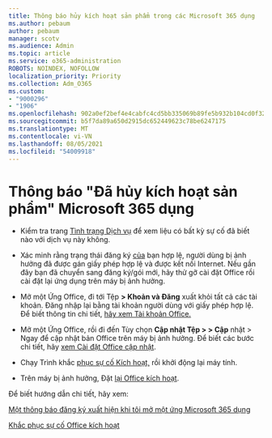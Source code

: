 ```yaml
---
title: Thông báo hủy kích hoạt sản phẩm trong các Microsoft 365 dụng
ms.author: pebaum
author: pebaum
manager: scotv
ms.audience: Admin
ms.topic: article
ms.service: o365-administration
ROBOTS: NOINDEX, NOFOLLOW
localization_priority: Priority
ms.collection: Adm_O365
ms.custom:
- "9000296"
- "1906"
ms.openlocfilehash: 902a0ef2bef4e4cabfc4cd5bb335069b89fe5b932b104cd0f32dfee2266c33c8
ms.sourcegitcommit: b5f7da89a650d2915dc652449623c78be6247175
ms.translationtype: MT
ms.contentlocale: vi-VN
ms.lasthandoff: 08/05/2021
ms.locfileid: "54009918"
---
```

# <a name="product-deactivated-notice-in-microsoft-365-apps"></a>Thông báo "Đã hủy kích hoạt sản phẩm" Microsoft 365 dụng

- Kiểm tra trang [Tình trạng Dịch vụ](https://docs.microsoft.com/office365/enterprise/view-service-health) để xem liệu có bất kỳ sự cố đã biết nào với dịch vụ này không.

- Xác minh rằng trạng thái đăng ký [](https://support.office.com/article/997596B5-4173-4627-B915-36ABAC6786DC?wt.mc_id=Alchemy_ClientDIA) [của](https://support.office.com/article/unlicensed-product-and-activation-errors-in-office-0d23d3c0-c19c-4b2f-9845-5344fedc4380#bkmk_checksubscription) bạn hợp lệ, người dùng bị ảnh hưởng đã được gán giấy phép hợp lệ và được kết nối Internet. Nếu gần đây bạn đã chuyển sang đăng ký/gói mới, hãy thử gỡ cài đặt Office rồi cài đặt lại ứng dụng trên máy bị ảnh hưởng.

- Mở một Ứng Office, đi tới Tệp **> Khoản và Đăng** xuất khỏi tất cả các tài khoản. Đăng nhập lại bằng tài khoản người dùng với giấy phép hợp lệ. Để biết thông tin chi tiết, [hãy xem Tài khoản Office.](https://support.office.com/article/accounts-in-office-628ea040-f265-49de-b986-be09c3ebf8a9)

- Mở một Ứng Office, rồi đi đến Tùy chọn **Cập nhật Tệp > > Cập** nhật > Ngay để cập nhật bản Office trên máy bị ảnh hưởng. Để biết các bước chi tiết, hãy [xem Cài đặt Office cập nhật](https://support.office.com/article/install-office-updates-2ab296f3-7f03-43a2-8e50-46de917611c5).

- Chạy Trình khắc [phục sự cố Kích hoạt,](https://aka.ms/SARA-OfficeActivation-Alchemy) rồi khởi động lại máy tính.

- Trên máy bị ảnh hưởng, Đặt [lại Office kích hoạt](https://docs.microsoft.com/office/troubleshoot/activation/reset-office-365-proplus-activation-state).

Để biết hướng dẫn chi tiết, hãy xem: 

[Một thông báo đăng ký xuất hiện khi tôi mở một ứng Microsoft 365 dụng](https://support.office.com/article/a-subscription-notice-appears-when-i-open-an-office-365-application-4cabe32c-f594-4c0e-9191-3d3ade10cceb)

[Khắc phục sự cố Office kích hoạt](https://support.office.com/article/unlicensed-product-and-activation-errors-in-office-0d23d3c0-c19c-4b2f-9845-5344fedc4380)
